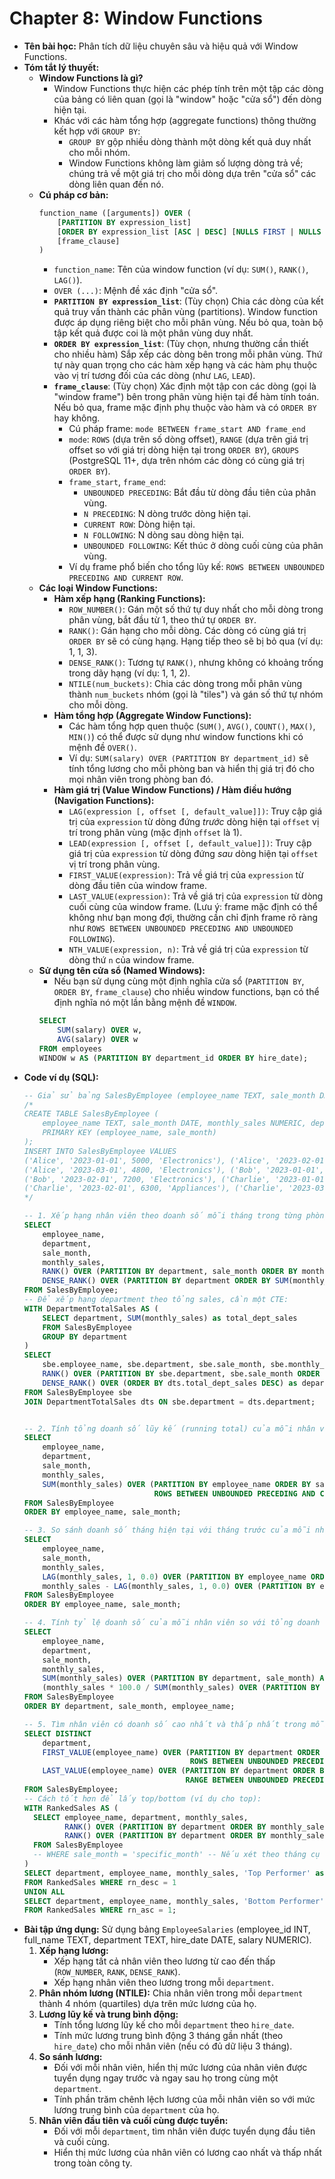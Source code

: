 # Chapter 8: Window Functions

* **Tên bài học:** Phân tích dữ liệu chuyên sâu và hiệu quả với Window Functions.
* **Tóm tắt lý thuyết:**
    * **Window Functions là gì?**
        * Window Functions thực hiện các phép tính trên một tập các dòng của bảng có liên quan (gọi là "window" hoặc "cửa sổ") đến dòng hiện tại.
        * Khác với các hàm tổng hợp (aggregate functions) thông thường kết hợp với `GROUP BY`:
            * `GROUP BY` gộp nhiều dòng thành một dòng kết quả duy nhất cho mỗi nhóm.
            * Window Functions không làm giảm số lượng dòng trả về; chúng trả về một giá trị cho mỗi dòng dựa trên "cửa sổ" các dòng liên quan đến nó.
    * **Cú pháp cơ bản:**
        ```sql
        function_name ([arguments]) OVER (
            [PARTITION BY expression_list]
            [ORDER BY expression_list [ASC | DESC] [NULLS FIRST | NULLS LAST]]
            [frame_clause]
        )
        ```
        * `function_name`: Tên của window function (ví dụ: `SUM()`, `RANK()`, `LAG()`).
        * `OVER (...)`: Mệnh đề xác định "cửa sổ".
        * **`PARTITION BY expression_list`**: (Tùy chọn) Chia các dòng của kết quả truy vấn thành các phân vùng (partitions). Window function được áp dụng riêng biệt cho mỗi phân vùng. Nếu bỏ qua, toàn bộ tập kết quả được coi là một phân vùng duy nhất.
        * **`ORDER BY expression_list`**: (Tùy chọn, nhưng thường cần thiết cho nhiều hàm) Sắp xếp các dòng bên trong mỗi phân vùng. Thứ tự này quan trọng cho các hàm xếp hạng và các hàm phụ thuộc vào vị trí tương đối của các dòng (như `LAG`, `LEAD`).
        * **`frame_clause`**: (Tùy chọn) Xác định một tập con các dòng (gọi là "window frame") bên trong phân vùng hiện tại để hàm tính toán. Nếu bỏ qua, frame mặc định phụ thuộc vào hàm và có `ORDER BY` hay không.
            * Cú pháp frame: `mode BETWEEN frame_start AND frame_end`
            * `mode`: `ROWS` (dựa trên số dòng offset), `RANGE` (dựa trên giá trị offset so với giá trị dòng hiện tại trong `ORDER BY`), `GROUPS` (PostgreSQL 11+, dựa trên nhóm các dòng có cùng giá trị `ORDER BY`).
            * `frame_start`, `frame_end`:
                * `UNBOUNDED PRECEDING`: Bắt đầu từ dòng đầu tiên của phân vùng.
                * `N PRECEDING`: N dòng trước dòng hiện tại.
                * `CURRENT ROW`: Dòng hiện tại.
                * `N FOLLOWING`: N dòng sau dòng hiện tại.
                * `UNBOUNDED FOLLOWING`: Kết thúc ở dòng cuối cùng của phân vùng.
            * Ví dụ frame phổ biến cho tổng lũy kế: `ROWS BETWEEN UNBOUNDED PRECEDING AND CURRENT ROW`.
    * **Các loại Window Functions:**
        * **Hàm xếp hạng (Ranking Functions):**
            * `ROW_NUMBER()`: Gán một số thứ tự duy nhất cho mỗi dòng trong phân vùng, bắt đầu từ 1, theo thứ tự `ORDER BY`.
            * `RANK()`: Gán hạng cho mỗi dòng. Các dòng có cùng giá trị `ORDER BY` sẽ có cùng hạng. Hạng tiếp theo sẽ bị bỏ qua (ví dụ: 1, 1, 3).
            * `DENSE_RANK()`: Tương tự `RANK()`, nhưng không có khoảng trống trong dãy hạng (ví dụ: 1, 1, 2).
            * `NTILE(num_buckets)`: Chia các dòng trong mỗi phân vùng thành `num_buckets` nhóm (gọi là "tiles") và gán số thứ tự nhóm cho mỗi dòng.
        * **Hàm tổng hợp (Aggregate Window Functions):**
            * Các hàm tổng hợp quen thuộc (`SUM()`, `AVG()`, `COUNT()`, `MAX()`, `MIN()`) có thể được sử dụng như window functions khi có mệnh đề `OVER()`.
            * Ví dụ: `SUM(salary) OVER (PARTITION BY department_id)` sẽ tính tổng lương cho mỗi phòng ban và hiển thị giá trị đó cho mọi nhân viên trong phòng ban đó.
        * **Hàm giá trị (Value Window Functions) / Hàm điều hướng (Navigation Functions):**
            * `LAG(expression [, offset [, default_value]])`: Truy cập giá trị của `expression` từ dòng đứng *trước* dòng hiện tại `offset` vị trí trong phân vùng (mặc định `offset` là 1).
            * `LEAD(expression [, offset [, default_value]])`: Truy cập giá trị của `expression` từ dòng đứng *sau* dòng hiện tại `offset` vị trí trong phân vùng.
            * `FIRST_VALUE(expression)`: Trả về giá trị của `expression` từ dòng đầu tiên của window frame.
            * `LAST_VALUE(expression)`: Trả về giá trị của `expression` từ dòng cuối cùng của window frame. (Lưu ý: frame mặc định có thể không như bạn mong đợi, thường cần chỉ định frame rõ ràng như `ROWS BETWEEN UNBOUNDED PRECEDING AND UNBOUNDED FOLLOWING`).
            * `NTH_VALUE(expression, n)`: Trả về giá trị của `expression` từ dòng thứ `n` của window frame.
    * **Sử dụng tên cửa sổ (Named Windows):**
        * Nếu bạn sử dụng cùng một định nghĩa cửa sổ (`PARTITION BY`, `ORDER BY`, `frame_clause`) cho nhiều window functions, bạn có thể định nghĩa nó một lần bằng mệnh đề `WINDOW`.
        ```sql
        SELECT
            SUM(salary) OVER w,
            AVG(salary) OVER w
        FROM employees
        WINDOW w AS (PARTITION BY department_id ORDER BY hire_date);
        ```
* **Code ví dụ (SQL):**
    ```sql
    -- Giả sử bảng SalesByEmployee (employee_name TEXT, sale_month DATE, monthly_sales NUMERIC, department TEXT)
    /*
    CREATE TABLE SalesByEmployee (
        employee_name TEXT, sale_month DATE, monthly_sales NUMERIC, department TEXT,
        PRIMARY KEY (employee_name, sale_month)
    );
    INSERT INTO SalesByEmployee VALUES
    ('Alice', '2023-01-01', 5000, 'Electronics'), ('Alice', '2023-02-01', 5500, 'Electronics'),
    ('Alice', '2023-03-01', 4800, 'Electronics'), ('Bob', '2023-01-01', 7000, 'Electronics'),
    ('Bob', '2023-02-01', 7200, 'Electronics'), ('Charlie', '2023-01-01', 6000, 'Appliances'),
    ('Charlie', '2023-02-01', 6300, 'Appliances'), ('Charlie', '2023-03-01', 6100, 'Appliances');
    */

    -- 1. Xếp hạng nhân viên theo doanh số mỗi tháng trong từng phòng ban
    SELECT
        employee_name,
        department,
        sale_month,
        monthly_sales,
        RANK() OVER (PARTITION BY department, sale_month ORDER BY monthly_sales DESC) as rank_in_dept_month,
        DENSE_RANK() OVER (PARTITION BY department ORDER BY SUM(monthly_sales) DESC) as overall_dept_rank_by_total_sales -- Cần subquery hoặc CTE để tính tổng trước
    FROM SalesByEmployee;
    -- Để xếp hạng department theo tổng sales, cần một CTE:
    WITH DepartmentTotalSales AS (
        SELECT department, SUM(monthly_sales) as total_dept_sales
        FROM SalesByEmployee
        GROUP BY department
    )
    SELECT
        sbe.employee_name, sbe.department, sbe.sale_month, sbe.monthly_sales,
        RANK() OVER (PARTITION BY sbe.department, sbe.sale_month ORDER BY sbe.monthly_sales DESC) as rank_in_dept_month,
        DENSE_RANK() OVER (ORDER BY dts.total_dept_sales DESC) as department_rank_by_total
    FROM SalesByEmployee sbe
    JOIN DepartmentTotalSales dts ON sbe.department = dts.department;


    -- 2. Tính tổng doanh số lũy kế (running total) của mỗi nhân viên qua các tháng
    SELECT
        employee_name,
        department,
        sale_month,
        monthly_sales,
        SUM(monthly_sales) OVER (PARTITION BY employee_name ORDER BY sale_month
                                 ROWS BETWEEN UNBOUNDED PRECEDING AND CURRENT ROW) AS running_total_sales
    FROM SalesByEmployee
    ORDER BY employee_name, sale_month;

    -- 3. So sánh doanh số tháng hiện tại với tháng trước của mỗi nhân viên
    SELECT
        employee_name,
        sale_month,
        monthly_sales,
        LAG(monthly_sales, 1, 0.0) OVER (PARTITION BY employee_name ORDER BY sale_month) AS previous_month_sales,
        monthly_sales - LAG(monthly_sales, 1, 0.0) OVER (PARTITION BY employee_name ORDER BY sale_month) AS sales_diff
    FROM SalesByEmployee
    ORDER BY employee_name, sale_month;

    -- 4. Tính tỷ lệ doanh số của mỗi nhân viên so với tổng doanh số phòng ban trong tháng đó
    SELECT
        employee_name,
        department,
        sale_month,
        monthly_sales,
        SUM(monthly_sales) OVER (PARTITION BY department, sale_month) AS total_sales_in_dept_month,
        (monthly_sales * 100.0 / SUM(monthly_sales) OVER (PARTITION BY department, sale_month)) AS percentage_of_dept_sales
    FROM SalesByEmployee
    ORDER BY department, sale_month, employee_name;

    -- 5. Tìm nhân viên có doanh số cao nhất và thấp nhất trong mỗi phòng ban (sử dụng FIRST_VALUE, LAST_VALUE với frame phù hợp)
    SELECT DISTINCT
        department,
        FIRST_VALUE(employee_name) OVER (PARTITION BY department ORDER BY monthly_sales DESC
                                         ROWS BETWEEN UNBOUNDED PRECEDING AND UNBOUNDED FOLLOWING) AS top_performer_this_month_any, -- Lấy 1 người bất kỳ nếu nhiều người cùng sales cao nhất
        LAST_VALUE(employee_name) OVER (PARTITION BY department ORDER BY monthly_sales DESC
                                        RANGE BETWEEN UNBOUNDED PRECEDING AND UNBOUNDED FOLLOWING) AS bottom_performer_by_value_range -- (Cẩn thận với LAST_VALUE và frame mặc định)
    FROM SalesByEmployee;
    -- Cách tốt hơn để lấy top/bottom (ví dụ cho top):
    WITH RankedSales AS (
      SELECT employee_name, department, monthly_sales,
             RANK() OVER (PARTITION BY department ORDER BY monthly_sales DESC) as rn_desc,
             RANK() OVER (PARTITION BY department ORDER BY monthly_sales ASC) as rn_asc
      FROM SalesByEmployee
      -- WHERE sale_month = 'specific_month' -- Nếu xét theo tháng cụ thể
    )
    SELECT department, employee_name, monthly_sales, 'Top Performer' as category
    FROM RankedSales WHERE rn_desc = 1
    UNION ALL
    SELECT department, employee_name, monthly_sales, 'Bottom Performer' as category
    FROM RankedSales WHERE rn_asc = 1;

    ```
* **Bài tập ứng dụng:**
    Sử dụng bảng `EmployeeSalaries` (employee_id INT, full_name TEXT, department TEXT, hire_date DATE, salary NUMERIC).
    1.  **Xếp hạng lương:**
        * Xếp hạng tất cả nhân viên theo lương từ cao đến thấp (`ROW_NUMBER`, `RANK`, `DENSE_RANK`).
        * Xếp hạng nhân viên theo lương trong mỗi `department`.
    2.  **Phân nhóm lương (NTILE):** Chia nhân viên trong mỗi `department` thành 4 nhóm (quartiles) dựa trên mức lương của họ.
    3.  **Lương lũy kế và trung bình động:**
        * Tính tổng lương lũy kế cho mỗi `department` theo `hire_date`.
        * Tính mức lương trung bình động 3 tháng gần nhất (theo `hire_date`) cho mỗi nhân viên (nếu có đủ dữ liệu 3 tháng).
    4.  **So sánh lương:**
        * Đối với mỗi nhân viên, hiển thị mức lương của nhân viên được tuyển dụng ngay trước và ngay sau họ trong cùng một `department`.
        * Tính phần trăm chênh lệch lương của mỗi nhân viên so với mức lương trung bình của `department` của họ.
    5.  **Nhân viên đầu tiên và cuối cùng được tuyển:**
        * Đối với mỗi `department`, tìm nhân viên được tuyển dụng đầu tiên và cuối cùng.
        * Hiển thị mức lương của nhân viên có lương cao nhất và thấp nhất trong toàn công ty.


